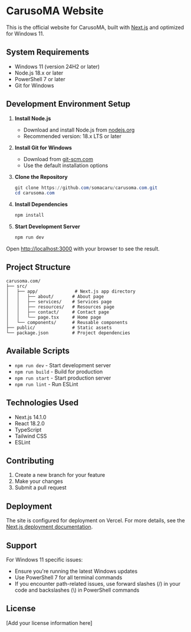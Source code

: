 # CarusoMA Website

This is the official website for CarusoMA, built with [Next.js](https://nextjs.org) and optimized for Windows 11.

## System Requirements

- Windows 11 (version 24H2 or later)
- Node.js 18.x or later
- PowerShell 7 or later
- Git for Windows

## Development Environment Setup

1. **Install Node.js**
   - Download and install Node.js from [nodejs.org](https://nodejs.org)
   - Recommended version: 18.x LTS or later

2. **Install Git for Windows**
   - Download from [git-scm.com](https://git-scm.com/download/win)
   - Use the default installation options

3. **Clone the Repository**
   ```powershell
   git clone https://github.com/somacaru/carusoma.com.git
   cd carusoma.com
   ```

4. **Install Dependencies**
   ```powershell
   npm install
   ```

5. **Start Development Server**
   ```powershell
   npm run dev
   ```

Open [http://localhost:3000](http://localhost:3000) with your browser to see the result.

## Project Structure

```
carusoma.com/
├── src/
│   ├── app/              # Next.js app directory
│   │   ├── about/       # About page
│   │   ├── services/    # Services page
│   │   ├── resources/   # Resources page
│   │   ├── contact/     # Contact page
│   │   └── page.tsx     # Home page
│   └── components/      # Reusable components
├── public/              # Static assets
└── package.json         # Project dependencies
```

## Available Scripts

- `npm run dev` - Start development server
- `npm run build` - Build for production
- `npm run start` - Start production server
- `npm run lint` - Run ESLint

## Technologies Used

- Next.js 14.1.0
- React 18.2.0
- TypeScript
- Tailwind CSS
- ESLint

## Contributing

1. Create a new branch for your feature
2. Make your changes
3. Submit a pull request

## Deployment

The site is configured for deployment on Vercel. For more details, see the [Next.js deployment documentation](https://nextjs.org/docs/app/building-your-application/deploying).

## Support

For Windows 11 specific issues:
- Ensure you're running the latest Windows updates
- Use PowerShell 7 for all terminal commands
- If you encounter path-related issues, use forward slashes (/) in your code and backslashes (\\) in PowerShell commands

## License

[Add your license information here]
